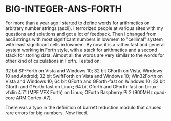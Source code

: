 # BIG-INTEGER-ANS-FORTH
For more than a year ago I started to define words for arithmetics on arbitrary number strings (ascii). I terrorized people at various sites with my questions and solutions and got a lot of feedback. Then I changed from ascii strings with most significant numbers in lowmem to "cellimal" system with least significant cells in lowmem. By now, it is a rather fast and general system working in Forth style, with a stack for arithmetics and a second stack for storing data. Almost all the words are very similar to the words for other kind of calculations in Forth. Tested on:

32 bit SP-Forth on Vista and Windows 10; 
32 bit GForth on Vista, Windows 10 and Android; 
32 bit SwiftForth on Vista and Windows 10; 
Win32Forth on Vista and Windows 10;
64 bit GForth and GForth-fast on Windows 10; 
32 bit Gforth and GForth-fast on Linux; 
64 bit Gforth and GForth-fast on Linux; 
vfxlin 4.71 (MPE VFX Forth) on Linux; 
GForth Raspberry Pi 2 (900MHz quad-core ARM Cortex-A7).

There was a typo in the definition of barrett reduction modulo that caused rare errors for big numbers. Now fixed.
